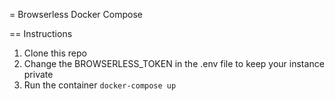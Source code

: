 = Browserless Docker Compose

== Instructions

1. Clone this repo
1. Change the BROWSERLESS_TOKEN in the .env file to keep your instance private
1. Run the container `docker-compose up`
